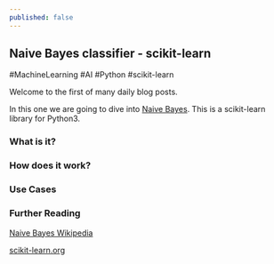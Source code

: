 ```yaml
---
published: false
---
```

## Naive Bayes classifier - scikit-learn

#MachineLearning #AI #Python #scikit-learn

Welcome to the first of many daily blog posts.

In this one we are going to dive into [Naive Bayes](http://scikit-learn.org/stable/modules/naive_bayes.html). This is a scikit-learn library for Python3. 


### What is it?


### How does it work?



### Use Cases



### Further Reading

[Naive Bayes Wikipedia](https://en.wikipedia.org/wiki/Naive_Bayes_classifier)

[scikit-learn.org](http://scikit-learn.org/stable/modules/naive_bayes.html)
